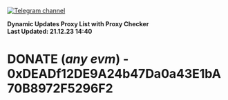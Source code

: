 [![Telegram channel](https://img.shields.io/endpoint?url=https://runkit.io/damiankrawczyk/telegram-badge/branches/master?url=https://t.me/n4z4v0d)](https://t.me/n4z4v0d) 

**Dynamic Updates Proxy List with Proxy Checker**  
**Last Updated: 21.12.23 14:40**

# DONATE (_any evm_) - 0xDEADf12DE9A24b47Da0a43E1bA70B8972F5296F2
